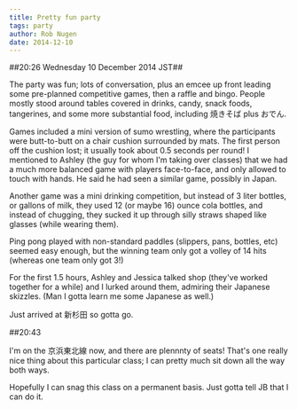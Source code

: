 ```yaml
---
title: Pretty fun party
tags: party
author: Rob Nugen
date: 2014-12-10
---
```


##20:26 Wednesday 10 December 2014 JST##

The party was fun; lots of conversation, plus an emcee up front
leading some pre-planned competitive games, then a raffle and
bingo. People mostly stood around tables covered in drinks, candy,
snack foods, tangerines, and some more substantial food,
including 焼きそば plus おでん.

Games included a mini version of sumo wrestling, where the
participants were butt-to-butt on a chair cushion surrounded by mats.
The first person off the cushion lost; it usually took about 0.5
seconds per round! I mentioned to Ashley (the guy for whom I'm taking
over classes) that we had a much more balanced game with players
face-to-face, and only allowed to touch with hands.  He said he had
seen a similar game, possibly in Japan.

Another game was a mini drinking competition, but instead of 3 liter
bottles, or gallons of milk, they used 12 (or maybe 16) ounce cola
bottles, and instead of chugging, they sucked it up through silly
straws shaped like glasses (while wearing them).

Ping pong played with non-standard paddles (slippers, pans, bottles,
etc) seemed easy enough, but the winning team only got a volley of 14
hits (whereas one team only got 3!)

For the first 1.5 hours, Ashley and Jessica talked shop (they've
worked together for a while) and I lurked around them, admiring their
Japanese skizzles. (Man I gotta learn me some Japanese as well.)

Just arrived at 新杉田 so gotta go.

##20:43

I'm on the 京浜東北線 now, and there are plennnty of seats!  That's
one really nice thing about this particular class; I can pretty much
sit down all the way both ways.

Hopefully I can snag this class on a permanent basis.  Just gotta tell
JB that I can do it.
